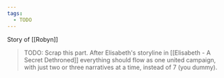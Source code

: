 ```yaml
---
tags:
  - TODO
---
```

Story of [[Robyn]]

> TODO: Scrap this part. After Elisabeth's storyline in [[Elisabeth - A Secret Dethroned]] everything should flow as one united campaign, with just two or three narratives at a time, instead of 7 (you dummy).